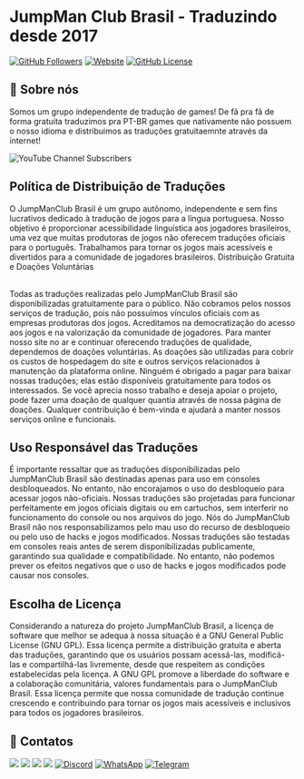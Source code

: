 <h1>JumpMan Club Brasil - Traduzindo desde 2017</h1>
<a href="https://github.com/jumpmanclubbrasil" target="_blank"> <img loading="lazy" src="https://img.shields.io/github/followers/jumpmanclubbrasil.svg?style=social&label=Follow&maxAge=2592000" alt="GitHub Followers"></a>
<a href="http://jumpmanclubbrasil.com.br" target="_blank"><img loading="lazy" <img alt="Website" src="https://img.shields.io/website?url=https%3A%2F%2Fjumpmanclubbrasil.com.br"></a>
<a href="LICENSE" target="_blank"> <img loading="lazy" src="https://img.shields.io/github/license/jumpmanclubbrasil/.github" alt="GitHub License"></a>

<h2>🔖 Sobre nós</h2>
<p>Somos um grupo independente de tradução de games! De fã pra fã de forma gratuita traduzimos pra PT-BR games que nativamente não possuem o nosso idioma e distribuimos as traduções gratuitaemnte através da internet!</p>

<div>
  <img alt="YouTube Channel Subscribers" src="https://img.shields.io/youtube/channel/subscribers/UCmvXzcNkNGp4zxq_lQXsnhA">
</div>

<h2>Política de Distribuição de Traduções</h2>
O JumpManClub Brasil é um grupo autônomo, independente e sem fins lucrativos dedicado à tradução de jogos para a língua portuguesa. Nosso objetivo é proporcionar acessibilidade linguística aos jogadores brasileiros, uma vez que muitas produtoras de jogos não oferecem traduções oficiais para o português. Trabalhamos para tornar os jogos mais acessíveis e divertidos para a comunidade de jogadores brasileiros.
Distribuição Gratuita e Doações Voluntárias

<br>Todas as traduções realizadas pelo JumpManClub Brasil são disponibilizadas gratuitamente para o público. Não cobramos pelos nossos serviços de tradução, pois não possuímos vínculos oficiais com as empresas produtoras dos jogos. Acreditamos na democratização do acesso aos jogos e na valorização da comunidade de jogadores.
Para manter nosso site no ar e continuar oferecendo traduções de qualidade, dependemos de doações voluntárias. As doações são utilizadas para cobrir os custos de hospedagem do site e outros serviços relacionados à manutenção da plataforma online. Ninguém é obrigado a pagar para baixar nossas traduções; elas estão disponíveis gratuitamente para todos os interessados.
Se você aprecia nosso trabalho e deseja apoiar o projeto, pode fazer uma doação de qualquer quantia através de nossa página de doações. Qualquer contribuição é bem-vinda e ajudará a manter nossos serviços online e funcionais.</br>

<h2>Uso Responsável das Traduções</h2>
É importante ressaltar que as traduções disponibilizadas pelo JumpManClub Brasil são destinadas apenas para uso em consoles desbloqueados. No entanto, não encorajamos o uso do desbloqueio para acessar jogos não-oficiais. Nossas traduções são projetadas para funcionar perfeitamente em jogos oficiais digitais ou em cartuchos, sem interferir no funcionamento do console ou nos arquivos do jogo.
Nós do JumpManClub Brasil não nos responsabilizamos pelo mau uso do recurso de desbloqueio ou pelo uso de hacks e jogos modificados. Nossas traduções são testadas em consoles reais antes de serem disponibilizadas publicamente, garantindo sua qualidade e compatibilidade. No entanto, não podemos prever os efeitos negativos que o uso de hacks e jogos modificados pode causar nos consoles.

<h2>Escolha de Licença</h2>
Considerando a natureza do projeto JumpManClub Brasil, a licença de software que melhor se adequa à nossa situação é a GNU General Public License (GNU GPL). Essa licença permite a distribuição gratuita e aberta das traduções, garantindo que os usuários possam acessá-las, modificá-las e compartilhá-las livremente, desde que respeitem as condições estabelecidas pela licença.
A GNU GPL promove a liberdade do software e a colaboração comunitária, valores fundamentais para o JumpManClub Brasil. Essa licença permite que nossa comunidade de tradução continue crescendo e contribuindo para tornar os jogos mais acessíveis e inclusivos para todos os jogadores brasileiros.

## 🚀 Contatos
<div>
<a href="https://www.youtube.com/jumpmanclubbrasil" target="_blank"><img loading="lazy" src="https://img.shields.io/badge/YouTube-FF0000?style=for-the-badge&logo=youtube&logoColor=white" target="_blank"></a>
<a href="https://www.instagram.com/jumpmanclubbrasil" target="_blank"><img loading="lazy" src="https://img.shields.io/badge/-Instagram-%23E4405F?style=for-the-badge&logo=instagram&logoColor=white" target="_blank"></a>
<a href="mailto:suporte@jumpmanclubbrasil.com.br"><img loading="lazy" src="https://img.shields.io/badge/Gmail-D14836?style=for-the-badge&logo=gmail&logoColor=white" target="_blank"></a>
<a href="https://www.linkedin.com/company/jumpmanclubbrasil" target="_blank"><img loading="lazy" src="https://img.shields.io/badge/-LinkedIn-%230077B5?style=for-the-badge&logo=linkedin&logoColor=white" target="_blank"></a>
<a href="https://discord.gg/buQgneF" target="_blank"><img loading="lazy" src="https://img.shields.io/badge/Discord-7289DA?style=for-the-badge&logo=discord&logoColor=white" alt="Discord"></a>
<a href="http://www.bit.do/grupogamesinptbr" target="_blank"><img loading="lazy" src="https://img.shields.io/badge/WhatsApp-25D366?style=for-the-badge&logo=whatsapp&logoColor=white" alt="WhatsApp"></a>
<a href="https://web.telegram.org/k/" target="_blank"><img loading="lazy" src="https://img.shields.io/badge/Telegram-2CA5E0?style=for-the-badge&logo=telegram&logoColor=white" alt="Telegram"></a>
</div>
